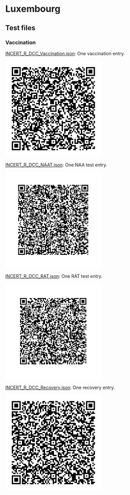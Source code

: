 # Luxembourg

## Test files

### Vaccination

[INCERT_R_DCC_Vaccination.json](INCERT_R_DCC_Vaccination.json): One vaccination entry.

![1](png/INCERT_R_DCC_Vaccination.png)

[INCERT_R_DCC_NAAT.json](INCERT_R_DCC_NAAT.json):  One NAA test entry.

![2](png/INCERT_R_DCC_NAAT.png)

[INCERT_R_DCC_RAT.json](INCERT_R_DCC_RAT.json): One RAT test entry.

![3](png/INCERT_R_DCC_RAT.png)

[INCERT_R_DCC_Recovery.json](INCERT_R_DCC_Recovery.json): One recovery entry.

![4](png/INCERT_R_DCC_Recovery.png)


